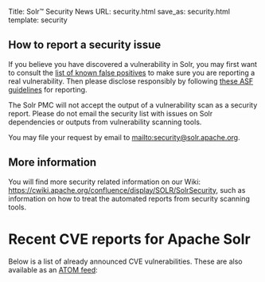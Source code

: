 Title: Solr™ Security News
URL: security.html
save_as: security.html
template: security

## How to report a security issue
If you believe you have discovered a vulnerability in Solr, you may first want to consult the [list of known false positives](https://cwiki.apache.org/confluence/display/SOLR/SolrSecurity#SolrSecurity-SolrandVulnerabilityScanningTools) to make sure you are reporting a real vulnerability.
Then please disclose responsibly by following [these ASF guidelines](https://www.apache.org/security/) for reporting.

The Solr PMC will not accept the output of a vulnerability scan as a security report.
Please do not email the security list with issues on Solr dependencies or outputs from vulnerability scanning tools.

You may file your request by email to <mailto:security@solr.apache.org>.

## More information
You will find more security related information on our Wiki: <https://cwiki.apache.org/confluence/display/SOLR/SolrSecurity>, such as information on how to treat the automated reports from security scanning tools.

# Recent CVE reports for Apache Solr
Below is a list of already announced CVE vulnerabilities. These are also available as an [ATOM feed](/feeds/solr/security.atom.xml):
